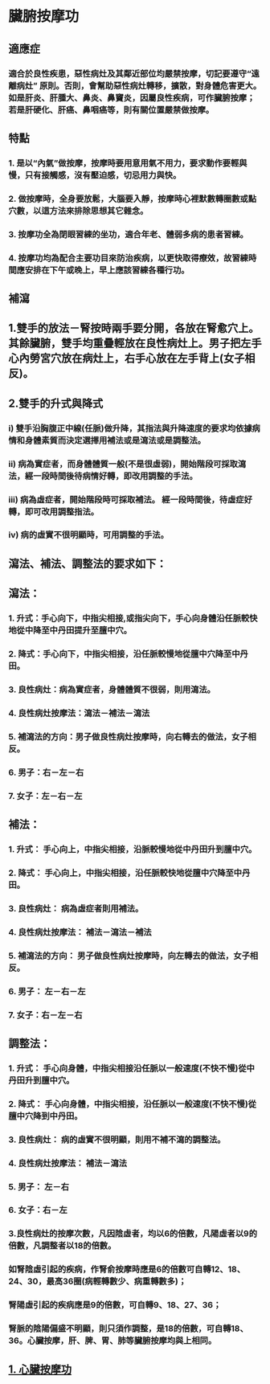 # 臟腑按摩功
## 適應症
### 適合於良性疾患，惡性病灶及其鄰近部位均嚴禁按摩，切記要遵守“遠離病灶” 原則。否則，會幫助惡性病灶轉移，擴散，對身體危害更大。如是肝炎、肝腫大、鼻炎、鼻竇炎，因屬良性疾病，可作臟腑按摩；若是肝硬化、肝癌、鼻咽癌等，則有關位置嚴禁做按摩。

## 特點
### 1. 是以“內氣”做按摩，按摩時要用意用氣不用力，要求動作要輕與慢，只有接觸感，沒有壓迫感，切忌用力與快。
### 2. 做按摩時，全身要放鬆，大腦要入靜，按摩時心裡默數轉圈數或點穴數，以這方法來排除思想其它雜念。
### 3. 按摩功全為閉眼習練的坐功，適合年老、體弱多病的患者習練。
### 4. 按摩功均為配合主要功目來防治疾病，以更快取得療效，故習練時間應安排在下午或晚上，早上應該習練各種行功。

## 補瀉

## 1.雙手的放法－腎按時兩手要分開，各放在腎愈穴上。其餘臟腑，雙手均重疊輕放在良性病灶上。男子把左手心內勞宮穴放在病灶上，右手心放在左手背上(女子相反)。
## 2.雙手的升式與降式
### i) 雙手沿胸腹正中線(任脈)做升降，其指法與升降速度的要求均依據病情和身體素質而決定選擇用補法或是瀉法或是調整法。
### ii) 病為實症者，而身體體質一般(不是很虛弱)，開始階段可採取瀉法，經一段時間後待病情好轉，即改用調整的手法。
### iii) 病為虛症者，開始階段時可採取補法。 經一段時間後，待虛症好轉，即可改用調整指法。
### iv) 病的虛實不很明顯時，可用調整的手法。

## 瀉法、補法、調整法的要求如下：

## 瀉法：
### 1. 升式：手心向下，中指尖相接,或指尖向下，手心向身體沿任脈較快地從中降至中丹田提升至膻中穴。
### 2. 降式：手心向下，中指尖相接，沿任脈較慢地從膻中穴降至中丹田。
### 3. 良性病灶：病為實症者，身體體質不很弱，則用瀉法。
### 4. 良性病灶按摩法：瀉法－補法－瀉法
### 5. 補瀉法的方向：男子做良性病灶按摩時，向右轉去的做法，女子相反。
### 6. 男子：右－左－右
### 7. 女子：左－右－左

## 補法：
### 1. 升式： 手心向上，中指尖相接，沿脈較慢地從中丹田升到膻中穴。
### 2. 降式： 手心向上，中指尖相接，沿任脈較快地從膻中穴降至中丹田。
### 3. 良性病灶： 病為虛症者則用補法。
### 4. 良性病灶按摩法： 補法－瀉法－補法
### 5. 補瀉法的方向： 男子做良性病灶按摩時，向左轉去的做法，女子相反。
### 6. 男子： 左－右－左
### 7. 女子：右－左－右

## 調整法：
### 1. 升式： 手心向身體，中指尖相接沿任脈以一般速度(不快不慢)從中丹田升到膻中穴。
### 2. 降式： 手心向身體，中指尖相接，沿任脈以一般速度(不快不慢)從膻中穴降到中丹田。
### 3. 良性病灶： 病的虛實不很明顯，則用不補不瀉的調整法。
### 4. 良性病灶按摩法： 補法－瀉法
### 5. 男子： 左－右
### 6. 女子：右－左

### 3.良性病灶的按摩次數，凡因陰虛者，均以6的倍數，凡陽虛者以9的倍數，凡調整者以18的倍數。
### 如腎陰虛引起的疾病，作腎俞按摩時應是6的倍數可自轉12、18、24、30，最高36圈(病輕轉數少、病重轉數多)；
### 腎陽虛引起的疾病應是9的倍數，可自轉9、18、27、36；
### 腎脈的陰陽偏盛不明顯，則只須作調整，是18的倍數，可自轉18、36。心臟按摩，肝、脾、胃、肺等臟腑按摩均與上相同。

## [1. 心臟按摩功](/心4.md)
